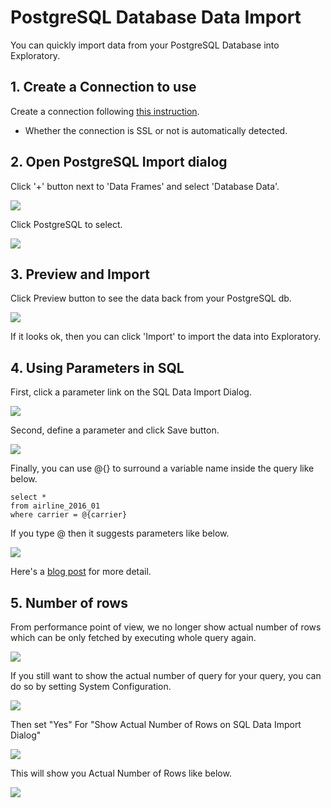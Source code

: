 # PostgreSQL Database Data Import

You can quickly import data from your PostgreSQL Database into Exploratory.

## 1. Create a Connection to use

Create a connection following [this instruction](connection.html).

* Whether the connection is SSL or not is automatically detected.

## 2. Open PostgreSQL Import dialog

Click '+' button next to 'Data Frames' and select 'Database Data'.

![](images/import-database.png)

Click PostgreSQL to select.

![](images/postgres-dialog.png)


## 3. Preview and Import

Click Preview button to see the data back from your PostgreSQL db.

![](images/import-postgres-dialog.png)

If it looks ok, then you can click 'Import' to import the data into Exploratory.


## 4. Using Parameters in SQL

First, click a parameter link on the SQL Data Import Dialog.

![](images/add_parameter.png)

Second, define a parameter and click Save button.

![](images/define_parameter.png)

Finally, you can use @{} to surround a variable name inside the query like below.

  ```
  select *
  from airline_2016_01
  where carrier = @{carrier}
  ```
  
  If you type @ then it suggests parameters like below.
  
  ![](images/insert_param_in_query.png)


Here's a [blog post](https://exploratory.io/note/kanaugust/An-Introduction-to-Parameter-in-Exploratory-WCO4Vgn7HJ) for more detail.

## 5. Number of rows

From performance point of view, we no longer show actual number of rows which can be only fetched by executing whole query again.

![](images/sql_number_of_rows.png)

If you still want to show the actual number of query for your query, you can do so by setting System Configuration.

![](images/num_of_rows_config_menu.png)

Then set "Yes" For "Show Actual Number of Rows on SQL Data Import Dialog"

![](images/num_of_rows_config.png)

This will show you Actual Number of Rows like below.

![](images/actual_num_of_rows.png)

